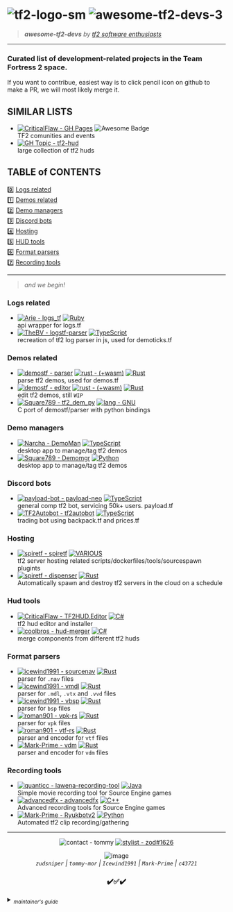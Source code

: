 # ![tf2-logo-sm](https://user-images.githubusercontent.com/16076573/224633090-04d4d701-8042-4e23-897c-ff37a1850b85.png) ![awesome-tf2-devs-3](https://user-images.githubusercontent.com/16076573/224677468-f8ddf5d5-7dbb-44e3-9f81-51d7ed45724a.png)




> _**awesome-tf2-devs** by [tf2 software enthusiasts](https://github.com/tf2-software-enthusiasts)_

---

### Curated list of development-related projects in the Team Fortress 2 space.

If you want to contribue, easiest way is to click pencil icon on github to make a PR, we will most likely merge it.

## SIMILAR LISTS
  * [![CriticalFlaw - GH Pages](https://img.shields.io/badge/CriticalFlaw-GH_Pages-2ea44f?logo=Git&style=flat)](https://criticalflaw.github.io/awesome-tf2/) <img alt="Awesome Badge" src="https://camo.githubusercontent.com/abb97269de2982c379cbc128bba93ba724d8822bfbe082737772bd4feb59cb54/68747470733a2f2f63646e2e7261776769742e636f6d2f73696e647265736f726875732f617765736f6d652f643733303566333864323966656437386661383536353265336136336531353464643865383832392f6d656469612f62616467652e737667" data-canonical-src="https://cdn.rawgit.com/sindresorhus/awesome/d7305f38d29fed78fa85652e3a63e154dd8e8829/media/badge.svg" style="max-width: 100%;">   
  TF2 comunities and events
  * [![GH Topic - tf2-hud](https://img.shields.io/badge/GH_Topic-tf2--hud-f10f41?logo=github&logoColor=white)](https://github.com/topics/tf2-hud)   
  large collection of tf2 huds
  

## TABLE of CONTENTS 
0️⃣ [Logs related](./#Logs-related)  
1️⃣ [Demos related](./#Demos-related)  
2️⃣ [Demo managers](./#Demo-managers)   
3️⃣ [Discord bots](./#Discord-bots)   
4️⃣ [Hosting](./#Hosting)   
5️⃣ [HUD tools](./#Hud-tools)   
6️⃣ [Format parsers](./#Format-parsers)  
7️⃣ [Recording tools](./#Recording-tools)  

--- 
> _and we begin!_  

### Logs related
  * [![Arie -  logs_tf](https://img.shields.io/badge/Arie-_logs__tf-2ea44f?style=flat&logo=GitHub)](https://github.com/Arie/logs_tf) [![Ruby](https://img.shields.io/badge/Ruby-FC2312?style=flat&logo=ruby)](https://github.com/Arie/logs_tf)  
api wrapper for logs.tf
  * [![TheBV -  logstf-parser](https://img.shields.io/badge/TheBV-_logstf--parser-2ea44f?logo=GitHub)](https://github.com/Arie/logs_tf) [![TypeScript](https://img.shields.io/badge/TypeScript-white?logo=TypeScript)](https://github.com/TheBv/logstf-parser)  
recreation of tf2 log parser in js, used for demoticks.tf

### Demos related
  * [![demostf - parser](https://img.shields.io/static/v1?label=demostf&message=parser&color=blueviolet&logo=github)](https://github.com/demostf/parser "Go to GitHub repo") [![rust - (+wasm)](https://img.shields.io/badge/rust-(%2Bwasm)-pink?logo=rust&logoColor=ff69b4)](https://github.com/demostf/parser) [![Rust](https://img.shields.io/badge/Rust-000000?style=flat&logo=rust)](https://github.com/icewind1991/sourcenav)    
 parse tf2 demos, used for demos.tf
  * [![demostf - editor](https://img.shields.io/static/v1?label=demostf&message=editor&color=c9f&logo=github)](https://github.com/demostf/editor "Go to GitHub repo")  [![rust - (+wasm)](https://img.shields.io/badge/rust-(%2Bwasm)-pink?logo=rust&style=flat&logoColor=ff69b4)](https://github.com/demostf/editor) [![Rust](https://img.shields.io/badge/Rust-000000?style=flat&logo=rust)](https://github.com/icewind1991/sourcenav)     
 edit tf2 demos, still `WIP`
  * [![Square789 - tf2_dem_py](https://img.shields.io/static/v1?label=Square789&message=tf2_dem_py&color=green&logo=github&logoColor=FFFFFF)](https://github.com/Square789/tf2_dem_py "Go to GitHub repo") [![lang - GNU](https://img.shields.io/badge/lang-GNU-660911?logo=C&logoColor=white)](https://github.com/Square789/tf2_dem_py)  
 C port of demostf/parser with python bindings

### Demo managers
  * [![Narcha - DemoMan](https://img.shields.io/badge/Narcha-DemoMan-2ea44f?logo=GitHub)](https://github.com/Narcha/DemoMan) [![TypeScript](https://img.shields.io/badge/TypeScript-white?logo=TypeScript)](https://typescriptlang.org/)  
desktop app to manage/tag tf2 demos  
  * [![Square789 - Demomgr](https://img.shields.io/badge/Square789-Demomgr-2ea44f?logo=GitHub)](https://github.com/Square789/Demomgr) [![Python](https://img.shields.io/static/v1?label=&message=Python&color=%234584b6&logo=python&logoColor=%23ffde57)](https://www.python.org/)  
desktop app to manage/tag tf2 demos  


### Discord bots
  * [![payload-bot - payload-neo](https://img.shields.io/badge/payload--bot-payload--neo-7289da?logo=GitHub)](https://github.com/payload-bot/payload-neo) [![TypeScript](https://img.shields.io/badge/TypeScript-white?logo=TypeScript)](https://typescriptlang.org/)  
general comp tf2 bot, servicing 50k+ users. payload.tf
  * [![TF2Autobot - tf2autobot](https://img.shields.io/badge/TF2Autobot-tf2autobot-FF4500?logo=GitHub)](https://github.com/TF2Autobot/tf2autobot) [![TypeScript](https://img.shields.io/badge/TypeScript-white?logo=TypeScript)](https://typescriptlang.org/)  
trading bot using backpack.tf and prices.tf

### Hosting
  * [![spiretf - spiretf](https://img.shields.io/badge/spiretf-spiretf-ff0000?logo=GitHub)](https://github.com/spiretf)  [![VARIOUS](https://img.shields.io/badge/VARIOUS-ff0231)](https://github.com/spiretf)  
tf2 server hosting related scripts/dockerfiles/tools/sourcespawn plugints
  * [![spiretf - dispenser](https://img.shields.io/badge/spiretf-dispenser-ff0000?logo=GitHub)](https://github.com/spiretf/dispenser) [![Rust](https://img.shields.io/badge/Rust-000000?style=flat&logo=rust)](https://github.com/spiretf/dispenser)  
Automatically spawn and destroy tf2 servers in the cloud on a schedule

### Hud tools
  * [![CriticalFlaw - TF2HUD.Editor](https://img.shields.io/badge/CriticalFlaw-TF2HUD.Editor-4B0082?logo=GitHub)](https://github.com/CriticalFlaw/TF2HUD.Editor) [![C#](https://img.shields.io/badge/C%23-239120?style=flat&logo=c-sharp&color=#A179DC)](https://github.com/CriticalFlaw/TF2HUD.Editor)  
tf2 hud editor and installer
  * [![coolbros - hud-merger](https://img.shields.io/badge/coolbros-hud--merger-00FFFF?logo=GitHub)](https://github.com/cooolbros/hud-merger) [![C#](https://img.shields.io/badge/C%23-239120?style=flat&logo=c-sharp&color=#A179DC)](https://github.com/cooolbros/hud-merger)  
merge components from different tf2 huds

### Format parsers
  * [![icewind1991 - sourcenav](https://img.shields.io/badge/icewind1991-sourcenav-009900?logo=GitHub)](https://github.com/icewind1991/sourcenav) [![Rust](https://img.shields.io/badge/Rust-000000?style=flat&logo=rust)](https://github.com/icewind1991/sourcenav)  
  parser for `.nav` files 
  * [![icewind1991 - vmdl](https://img.shields.io/badge/icewind1991-vmdl-9C1F5F?logo=GitHub)](https://github.com/icewind1991/vmdl) [![Rust](https://img.shields.io/badge/Rust-000000?style=flat&logo=rust)](https://github.com/icewind1991/vmdl)  
  parser for `.mdl`, `.vtx` and `.vvd` files
  * [![icewind1991 - vbsp](https://img.shields.io/badge/icewind1991-vbsp-9C1F5F?logo=GitHub)](https://github.com/icewind1991/vbsp) [![Rust](https://img.shields.io/badge/Rust-000000?style=flat&logo=rust)](https://github.com/icewind1991/vbsp)  
  parser for `bsp` files
  * [![roman901 - vpk-rs](https://img.shields.io/badge/roman901-vpk--rs-FF7F50?logo=GitHub)](https://github.com/roman901/vpk-rs) [![Rust](https://img.shields.io/badge/Rust-000000?style=flat&logo=rust)](https://github.com/roman901/vpk-rs)  
  parser for `vpk` files
  * [![roman901 - vtf-rs](https://img.shields.io/badge/roman901-vtf--rs-FF7F50?logo=GitHub)](https://github.com/roman901/vtf-rs) [![Rust](https://img.shields.io/badge/Rust-000000?style=flat&logo=rust)](https://github.com/roman901/vtf-rs)  
  parser and encoder for `vtf` files
  * [![Mark-Prime - vdm](https://img.shields.io/badge/Mark--Prime-vdm-8B4513?logo=GitHub)](https://github.com/Mark-Prime/vdm) [![Rust](https://img.shields.io/badge/Rust-000000?style=flat&logo=rust)](https://github.com/Mark-Prime/vdm)  
  parser and encoder for `vdm` files  

### Recording tools
  * [![quanticc - lawena-recording-tool](https://img.shields.io/badge/quanticc-lawena--recording--tool-2C2E71?logo=GitHub)](https://github.com/quanticc/lawena-recording-tool) [![Java](https://img.shields.io/badge/Java-007396?style=flat&logo=oracle)](https://github.com/quanticc/lawena-recording-tool)  
  Simple movie recording tool for Source Engine games
  * [![advancedfx - advancedfx](https://img.shields.io/badge/advancedfx-advancedfx-FB3F3F?logo=GitHub)](https://github.com/advancedfx/advancedfx) [![C++](https://img.shields.io/badge/C++-00599C?style=flat&logo=c%2B%2B)](https://github.com/advancedfx/advancedfx)  
  Advanced recording tools for Source Engine games
  * [![Mark-Prime - Ryukbotv2](https://img.shields.io/badge/Mark--Prime-Ryukbotv2-0000A0?logo=GitHub)](https://github.com/Mark-Prime/Ryukbotv2) [![Python](https://img.shields.io/static/v1?label=&message=Python&color=%234584b6&logo=python&logoColor=%23ffde57)](https://www.python.org/)  
  Automated tf2 clip recording/gathering  

---  

<div align="center">

  ![contact - tommy](https://img.shields.io/badge/contact-tommy-5881D8?style=for-the-badge&logo=Clojure&logoColor=white) [![stylist - zod#1626](https://img.shields.io/badge/stylist-zod%231626-5865F2?style=for-the-badge&logo=Discord)](https://discord.gg/zodtf)   
  
![image](https://user-images.githubusercontent.com/16076573/224636694-64f4273e-6611-41d7-82d1-c2745633ee74.png)  
<i> `zudsniper` | `tommy-mor` | `Icewind1991` | `Mark-Prime` | `c43721` </i>
<h3>✔️✅✔️</h3>   

</div>

<details>
<summary><sub><i>maintainer's guide</i></sub></summary>  
 
> ### Howdy! I'm [zod](https://github.com/zudsniper) & I'm glad you're interested in contributing! Here are some helpful resources.  
> [**Button Generator**](https://michaelcurrin.github.io/badge-generator/#/generic) _(based on shields.io)_   
> [**Emojiterra.com**](https://emojiterra.com)  
> [**Fontmeme TF2 Fonts**](https://fontmeme.com/fonts/tf2-build-font/)  
> _I also like to use images, but size is always an issue with that. You have two viable options..._  
>   1. Drag & drop the image into this file in the online editor. Preview the page, and use `CTRL` + `SHIFT` + `C` to open the Developer Console. Select your image, and copy the element itself. Switch back to the editing tab of your `markdown`. Paste the HTML **& specify `length` and `height` via the _old_ HTML way
>   2. Use a tool like `imagemagick/convert` to generate a smaller image out of your big image! Example below:
>   ```shell
>   $ convert <image1>.png -resize 40% <image1_out>.png  
>   ```
> Either way its much harder than it needs to be.  
> -- zod out  

</details> 

